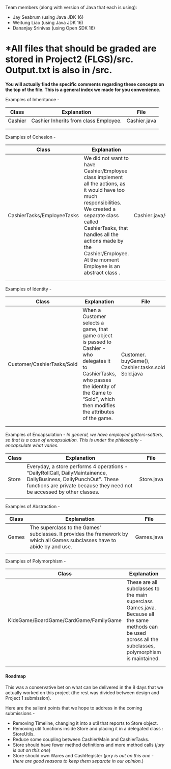 
Team members (along with version of Java that each is using):

- Jay Seabrum (using Java JDK 16)
- Weitung Liao (using Java JDK 16)
- Dananjay Srinivas (using Open SDK 16)

# *All files that should be graded are stored in Project2 (FLGS)/src. Output.txt is also in /src.

**You will actually find the specific comments regarding these concepts on the top of the file. This is a general index 
we made for you convenience.**


Examples of Inheritance - 



| Class   | Explanation                           | File         |
| ------- | ------------------------------------- | ------------ |
| Cashier | Cashier Inherits from class Employee. | Cashier.java |
|         |                                       |              |
|         |                                       |              |

Examples of Cohesion - 

| Class                      | Explanation                                                  | File                           |
| -------------------------- | ------------------------------------------------------------ | ------------------------------ |
| CashierTasks/EmployeeTasks | We did not want to have Cashier/Employee class implement all the actions, as it would have too much responsibilities. We created a separate class called CashierTasks, that handles all the actions made by the Cashier/Employee. At the moment Employee is an abstract class . | Cashier.java/CashierTasks.java |
|                            |                                                              |                                |
|                            |                                                              |                                |



Examples of Identity - 



| Class                      | Explanation                                                  | File                                                  |
| -------------------------- | ------------------------------------------------------------ | ----------------------------------------------------- |
| Customer/CashierTasks/Sold | When a Customer selects a game, that game object is passed to Cashier - who delegates it to CashierTasks, who passes the identity of the Game to “Sold”, which then modifies the attributes of the game. | Customer. buyGame(),  Cashier.tasks.sold(), Sold.java |
|                            |                                                              |                                                       |
|                            |                                                              |                                                       |

Examples of Encapsulation - *In general, we have employed getters-setters, so that is a case of encapsulation. This is under the philosophy - encapsulate what varies.*



| Class | Explanation                                                  | File       |
| ----- | ------------------------------------------------------------ | ---------- |
| Store | Everyday, a store performs 4 operations - “DailyRollCall, DailyMaintainence, DailyBusiness, DailyPunchOut”. These functions are private because they need not be accessed by other classes. | Store.java |
|       |                                                              |            |

Examples of Abstraction - 



| Class | Explanation | File |
| ----- | ----------- | ---- |
| Games | The superclass to the Games' subclasses.  It provides the framework by which all Games subclasses have to abide by and use. | Games.java |
|       |             |      |



Examples of Polymorphism - 



| Class | Explanation | File |
| ----- | ----------- | ---- |
| KidsGame/BoardGame/CardGame/FamilyGame | These are all subclasses to the main superclass Games.java.  Because all the same methods can be used across all the subclasses, polymorphism is maintained. | KidsGame.java, BoardGame.java, CardGame.java, FamilyGame.java |
|       |             |      |
|       |             |      |



#### Roadmap

This was a conservative bet on what can be delivered in the 8 days that we actually worked on this project (the rest was divided between design and Project 1 submission). 



Here are the salient points that we hope to address in the coming submissions - 

- Removing Timeline, changing it into a util that reports to Store object. 
- Removing util functions inside Store and placing it in a delegated class : StoreUtils.
- Reduce some coupling between Cashier/Main and CashierTasks.
- Store should have fewer method definitions and more method calls (*jury is out on this one*)
- Store should own Wares and CashRegister (*jury is out on this one* - *there are good reasons to keep them separate in our opinion.*)















